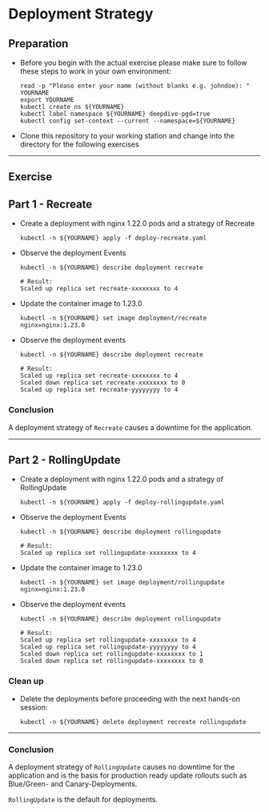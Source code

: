 # Deployment Strategy

## Preparation

* Before you begin with the actual exercise please make sure to follow these steps to work in your own environment:

  ```shell
  read -p "Please enter your name (without blanks e.g. johndoe): " YOURNAME
  export YOURNAME
  kubectl create ns ${YOURNAME}
  kubectl label namespace ${YOURNAME} deepdive-pgd=true
  kubectl config set-context --current --namespace=${YOURNAME}
  ```

* Clone this repository to your working station and change into the directory for the following exercises

---

## Exercise

## Part 1 - Recreate

* Create a deployment with nginx 1.22.0 pods and a strategy of Recreate

  ```shell
  kubectl -n ${YOURNAME} apply -f deploy-recreate.yaml
  ```

* Observe the deployment Events

  ```shell
  kubectl -n ${YOURNAME} describe deployment recreate
  ```

  ```text
  # Result:
  Scaled up replica set recreate-xxxxxxxx to 4
  ```

* Update the container image to 1.23.0

  ```shell
  kubectl -n ${YOURNAME} set image deployment/recreate nginx=nginx:1.23.0
  ```

* Observe the deployment events

  ```shell
  kubectl -n ${YOURNAME} describe deployment recreate
  ```

  ```text
  # Result:
  Scaled up replica set recreate-xxxxxxxx to 4
  Scaled down replica set recreate-xxxxxxxx to 0
  Scaled up replica set recreate-yyyyyyyy to 4
  ```

### Conclusion

A deployment strategy of `Recreate` causes a downtime for the application.

---

## Part 2 - RollingUpdate

* Create a deployment with nginx 1.22.0 pods and a strategy of RollingUpdate

  ```shell
  kubectl -n ${YOURNAME} apply -f deploy-rollingupdate.yaml
  ```

* Observe the deployment Events

  ```shell
  kubectl -n ${YOURNAME} describe deployment rollingupdate
  ```

  ```text
  # Result:
  Scaled up replica set rollingupdate-xxxxxxxx to 4
  ```

* Update the container image to 1.23.0

  ```shell
  kubectl -n ${YOURNAME} set image deployment/rollingupdate nginx=nginx:1.23.0
  ```

* Observe the deployment events

  ```shell
  kubectl -n ${YOURNAME} describe deployment rollingupdate
  ```

  ```text
  # Result:
  Scaled up replica set rollingupdate-xxxxxxxx to 4
  Scaled up replica set rollingupdate-yyyyyyyy to 4
  Scaled down replica set rollingupdate-xxxxxxxx to 1
  Scaled down replica set rollingupdate-xxxxxxxx to 0
  ```

### Clean up

* Delete the deployments before proceeding with the next hands-on session:

  ```shell
  kubectl -n ${YOURNAME} delete deployment recreate rollingupdate
  ```

---

### Conclusion

A deployment strategy of `RollingUpdate` causes no downtime for the application and is the basis
for production ready update rollouts such as Blue/Green- and Canary-Deployments.

`RollingUpdate` is the default for deployments.
